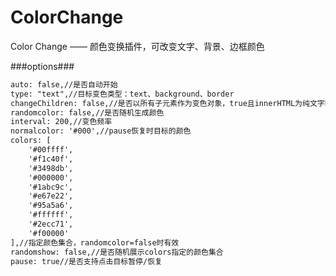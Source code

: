 # ColorChange
Color Change —— 颜色变换插件，可改变文字、背景、边框颜色

###options###
```html
auto: false,//是否自动开始
type: "text",//目标变色类型：text、background、border
changeChildren: false,//是否以所有子元素作为变色对象，true且innerHTML为纯文字时，单个字符将被添加<span>标签
randomcolor: false,//是否随机生成颜色
interval: 200,//变色频率
normalcolor: '#000',//pause恢复时目标的颜色
colors: [
    '#00ffff',
    '#f1c40f',
    '#3498db',
    '#000000',
    '#1abc9c',
    '#e67e22',
    '#95a5a6',
    '#ffffff',
    '#2ecc71',
    '#f00000'
],//指定颜色集合，randomcolor=false时有效
randomshow: false,//是否随机展示colors指定的颜色集合
pause: true//是否支持点击目标暂停/恢复
```
<!--
###demo###
See [here](http://tt-cc.cc/front-end/jquery-plugins/colorchange)
-->